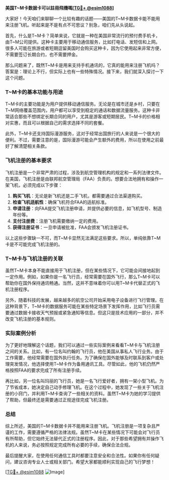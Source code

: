 **美国T~M卡数据卡可以註冊飛機嗎[[TG💪+ @esim1088](https://t.me/s/esim1088)]**

大家好！今天咱们来聊聊一个比较有趣的话题——美国的T~M卡数据卡能不能用来注册飞机。听起来是不是有点不可思议？别急，咱们先从头说起。

首先，什么是T~M卡？简单来说，它就是一种在美国非常流行的预付费手机卡，由T~M公司提供。这种卡主要用于移动通信服务，比如打电话、发短信和上网。很多人可能在旅游或者短期逗留美国时会购买这种卡，因为它使用起来非常方便，不需要签订长期合约，也不需要押金。

那么问题来了，既然T~M卡是用来支持手机通讯的，它真的能用来注册飞机吗？答案是：理论上不行，但实际上也有一些特殊情况。接下来，我们就深入探讨一下这个问题。

### T~M卡的基本功能与用途

T~M卡的主要功能是为用户提供移动通信服务。无论是在城市还是乡村，只要在T~M网络覆盖范围内，用户都可以享受到稳定的通话和数据流量服务。这种卡非常适合那些不想绑定长期合同的用户，尤其是游客或短期居民。T~M卡的价格相对实惠，而且可以根据自己的需求选择不同的套餐。

此外，T~M卡还支持国际漫游服务，这对于经常出国旅行的人来说是一个很大的便利。不过，需要注意的是，国际漫游可能会产生额外的费用，所以在使用之前最好了解清楚相关条款。

### 飞机注册的基本要求

飞机注册是一个非常严肃的过程，涉及到航空管理机构的规定和一系列法律文件。在美国，飞机注册是由联邦航空管理局（FAA）负责的。想要合法地拥有和操作一架飞机，必须完成以下步骤：

1. **购买飞机**：无论是新飞机还是二手飞机，都需要通过合法渠道购买。
2. **检查飞机适航性**：确保飞机符合FAA的适航标准。
3. **申请注册**：向FAA提交飞机注册申请，并提供必要的信息，如飞机型号、制造年份等。
4. **支付注册费**：注册飞机需要缴纳一定的费用。
5. **获得注册证书**：一旦申请被批准，FAA会颁发飞机注册证书。

以上这些步骤缺一不可，而T~M卡显然无法满足这些要求。所以，单纯依靠T~M卡是不可能完成飞机注册的。

### T~M卡与飞机注册的关联

虽然T~M卡本身不能直接用于飞机注册，但在某些情况下，它可能会间接地起到一定作用。例如，如果你是一名飞行员，经常需要在国外飞行，那么T~M卡可以帮助你在国外保持通讯畅通。当然，这并不意味着你可以用T~M卡代替正式的飞机注册程序。

另外，随着科技的发展，越来越多的航空公司开始采用电子设备进行飞行管理。在这种背景下，T~M卡的数据服务可能在某些特定场景下发挥作用，比如飞行员需要通过数据卡接收天气预报或紧急通知等信息。但这只是技术应用的一部分，并不改变飞机注册的基本规则。

### 实际案例分析

为了更好地理解这个话题，我们可以通过一些实际案例来看看T~M卡与飞机注册之间的关系。比如，有一位名叫约翰的飞行员，他在美国从事私人飞行业务。由于工作需要，他经常需要在国外执行任务。为了确保在国外能够及时联系到客户或处理突发情况，他选择使用T~M卡作为备用通讯工具。尽管如此，他的飞机仍然严格按照FAA的要求完成了所有注册手续。

再比如，另一位名叫玛丽的飞行员，她是一名飞行爱好者，拥有一架小型飞机。为了节省成本，她决定自己动手修理飞机。在这个过程中，她发现了一些关于飞机注册的小窍门，并利用T~M卡查询了一些相关的资料。虽然T~M卡为她的学习提供了帮助，但最终还是需要通过正规途径完成飞机注册。

### 总结

综上所述，美国的T~M卡数据卡并不能用来注册飞机。飞机注册是一项复杂且严谨的工作，需要遵循严格的法律法规。虽然T~M卡在某些情况下可能会对飞行员有所帮助，但它始终无法替代正式的注册程序。因此，对于那些希望拥有并操作飞机的人来说，务必按照规定完成所有必要的手续，确保合法合规。

最后提醒大家，在使用任何通信工具时都要注意安全和合法性。如果你有任何疑问，建议咨询专业人士或相关部门。希望大家都能顺利实现自己的飞行梦想！

[[TG💪+ @esim1088](https://t.me/s/esim1088) ![Image](https://i.postimg.cc/4NQfJmqS/Snipaste-2025-05-13-00-14-12.png)]